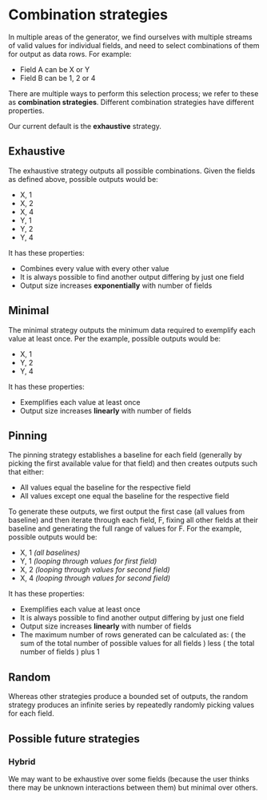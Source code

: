 # Combination strategies

In multiple areas of the generator, we find ourselves with multiple streams of valid values for individual fields, and need to select combinations of them for output as data rows. For example:

* Field A can be X or Y
* Field B can be 1, 2 or 4

There are multiple ways to perform this selection process; we refer to these as **combination strategies**. Different combination strategies have different properties.

Our current default is the **exhaustive** strategy.

## Exhaustive

The exhaustive strategy outputs all possible combinations. Given the fields as defined above, possible outputs would be:

* X, 1
* X, 2
* X, 4
* Y, 1
* Y, 2
* Y, 4

It has these properties:

* Combines every value with every other value
* It is always possible to find another output differing by just one field
* Output size increases **exponentially** with number of fields

## Minimal

The minimal strategy outputs the minimum data required to exemplify each value at least once. Per the example, possible outputs would be:

* X, 1
* Y, 2
* Y, 4

It has these properties:

* Exemplifies each value at least once
* Output size increases **linearly** with number of fields

## Pinning

The pinning strategy establishes a baseline for each field (generally by picking the first available value for that field) and then creates outputs such that either:

* All values equal the baseline for the respective field
* All values except one equal the baseline for the respective field

To generate these outputs, we first output the first case (all values from baseline) and then iterate through each field, F, fixing all other fields at their baseline and generating the full range of values for F. For the example, possible outputs would be:

* X, 1  *(all baselines)*
* Y, 1  *(looping through values for first field)*
* X, 2  *(looping through values for second field)*
* X, 4  *(looping through values for second field)*

It has these properties:

* Exemplifies each value at least once
* It is always possible to find another output differing by just one field
* Output size increases **linearly** with number of fields
* The maximum number of rows generated can be calculated as: ( the sum of the total number of possible values for all fields ) less ( the total number of fields ) plus 1

## Random

Whereas other strategies produce a bounded set of outputs, the random strategy produces an infinite series by repeatedly randomly picking values for each field.

## Possible future strategies

### Hybrid

We may want to be exhaustive over some fields (because the user thinks there may be unknown interactions between them) but minimal over others.
